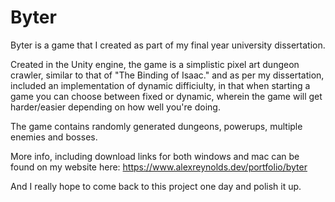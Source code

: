 # Byter

Byter is a game that I created as part of my final year university dissertation.

Created in the Unity engine, the game is a simplistic pixel art dungeon crawler, similar to that of "The Binding of Isaac." and as per my dissertation, included an implementation of dynamic difficiulty, in that when starting a game you can choose between fixed or dynamic, wherein the game will get harder/easier depending on how well you're doing.

The game contains randomly generated dungeons, powerups, multiple enemies and bosses.

More info, including download links for both windows and mac can be found on my website here: https://www.alexreynolds.dev/portfolio/byter

And I really hope to come back to this project one day and polish it up.
